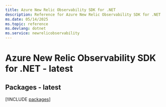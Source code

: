 ```yaml
---
title: Azure New Relic Observability SDK for .NET
description: Reference for Azure New Relic Observability SDK for .NET
ms.date: 05/14/2025
ms.topic: reference
ms.devlang: dotnet
ms.service: newrelicobservability
---
```

# Azure New Relic Observability SDK for .NET - latest
## Packages - latest
[!INCLUDE [packages](new-relic-observability-index.md)]